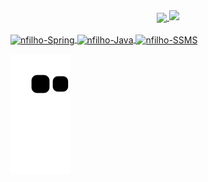 <div align="center">
  <a href="https://github.com/nortonmanfrejr">
  <img align="center" height="180em" src="https://github-readme-stats.vercel.app/api?username=nortonmanfrejr&show_icons=true&theme=maroongold&include_all_commits=true&count_private=true"/>
    
    
  <img align="cente" height="180em" src="https://github-readme-stats.vercel.app/api/top-langs/?username=nortonmanfrejr&theme=maroongold"/>
</div>
  
  <div style="display: inline_block"><br>
  <img align="center" alt="nfilho-Spring" height="40" width="100" src="https://img.shields.io/badge/Spring-6DB33F?style=for-the-badge&logo=spring&logoColor=white">         <img align="center" alt="nfilho-Java" height="40" width="100" src="https://img.shields.io/badge/Java-ED8B00?style=for-the-badge&logo=java&logoColor=white">
  <img align="center" alt="nfilho-SSMS" height="40" width="100" src="https://img.shields.io/badge/Microsoft%20SQL%20Server-CC2927?style=for-the-badge&logo=microsoft%20sql%20server&logoColor=white">
 </div>
  
  
  
  ![Snake animation](https://github.com/nortonmanfrejr/nortonmanfrejr/blob/output/github-contribution-grid-snake.svg)
